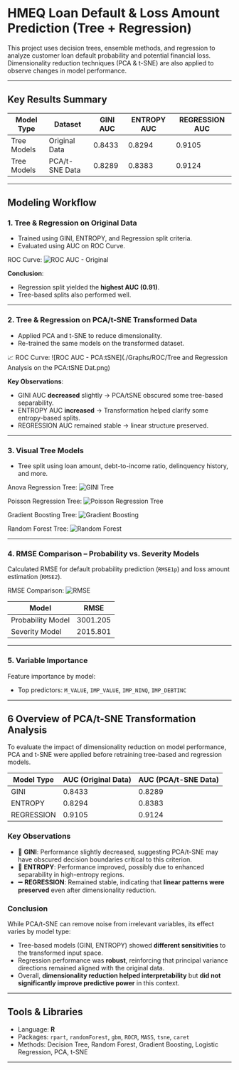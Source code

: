 # HMEQ Loan Default & Loss Amount Prediction (Tree + Regression)

This project uses decision trees, ensemble methods, and regression to analyze customer loan default probability and potential financial loss. Dimensionality reduction techniques (PCA & t-SNE) are also applied to observe changes in model performance.

---

## Key Results Summary

| Model Type           | Dataset            | GINI AUC | ENTROPY AUC | REGRESSION AUC |
|----------------------|--------------------|----------|-------------|----------------|
| Tree Models          | Original Data      | 0.8433   | 0.8294      | 0.9105         |
| Tree Models          | PCA/t-SNE Data     | 0.8289   | 0.8383      | 0.9124         |

---

## Modeling Workflow

### 1. Tree & Regression on Original Data

- Trained using GINI, ENTROPY, and Regression split criteria.
- Evaluated using AUC on ROC Curve.

ROC Curve:
![ROC AUC - Original](./Graphs/ROC/ROC-AUC.png)

**Conclusion**:
- Regression split yielded the **highest AUC (0.91)**.
- Tree-based splits also performed well.

---

### 2. Tree & Regression on PCA/t-SNE Transformed Data

- Applied PCA and t-SNE to reduce dimensionality.
- Re-trained the same models on the transformed dataset.

📈 ROC Curve:
![ROC AUC - PCA:tSNE](./Graphs/ROC/Tree and Regression Analysis on the PCA:tSNE Dat.png)

**Key Observations**:
- GINI AUC **decreased** slightly → PCA/tSNE obscured some tree-based separability.
- ENTROPY AUC **increased** → Transformation helped clarify some entropy-based splits.
- REGRESSION AUC remained stable → linear structure preserved.

---

### 3. Visual Tree Models

- Tree split using loan amount, debt-to-income ratio, delinquency history, and more.

Anova Regression Tree:
![GINI Tree](./Graphs/04probability*se/anovaregressiontree.png)

Poisson Regression Tree:
![Poisson Regression Tree](./Graphs/04probability*se/poissonregressiontree.png)

 Gradient Boosting Tree:
![Gradient Boosting](./Graphs/Step01/GradientBoosting.png)

 Random Forest Tree:
![Random Forest](./Graphs/Step01/RandomForest.png)

---

### 4. RMSE Comparison – Probability vs. Severity Models

Calculated RMSE for default probability prediction (`RMSE1p`) and loss amount estimation (`RMSE2`).

RMSE Comparison:
![RMSE](./Graphs/04probability*se/RMSEforprobabiltyvsseveritymodel.png)

| Model              | RMSE         |
|-------------------|--------------|
| Probability Model | 3001.205     |
| Severity Model    | 2015.801     |

---

### 5. Variable Importance

Feature importance by model:

- Top predictors: `M_VALUE`, `IMP_VALUE`, `IMP_NINQ`, `IMP_DEBTINC`

---
## 6 Overview of PCA/t-SNE Transformation Analysis

To evaluate the impact of dimensionality reduction on model performance, PCA and t-SNE were applied before retraining tree-based and regression models.

| Model Type | AUC (Original Data) | AUC (PCA/t-SNE Data) |
|------------|---------------------|----------------------|
| GINI       | 0.8433              | 0.8289               |
| ENTROPY    | 0.8294              | 0.8383               |
| REGRESSION | 0.9105              | 0.9124               |

### Key Observations

- 🔻 **GINI**: Performance slightly decreased, suggesting PCA/t-SNE may have obscured decision boundaries critical to this criterion.  
- 🔺 **ENTROPY**: Performance improved, possibly due to enhanced separability in high-entropy regions.  
- ➖ **REGRESSION**: Remained stable, indicating that **linear patterns were preserved** even after dimensionality reduction.

### Conclusion

While PCA/t-SNE can remove noise from irrelevant variables, its effect varies by model type:  
- Tree-based models (GINI, ENTROPY) showed **different sensitivities** to the transformed input space.  
- Regression performance was **robust**, reinforcing that principal variance directions remained aligned with the original data.  
- Overall, **dimensionality reduction helped interpretability** but **did not significantly improve predictive power** in this context.


---
## Tools & Libraries

- Language: **R**
- Packages: `rpart`, `randomForest`, `gbm`, `ROCR`, `MASS`, `tsne`, `caret`
- Methods: Decision Tree, Random Forest, Gradient Boosting, Logistic Regression, PCA, t-SNE

---





